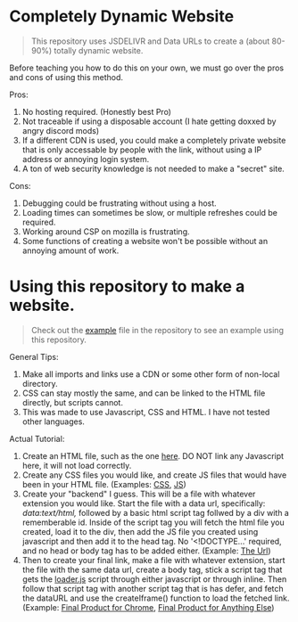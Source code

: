 # Completely Dynamic Website

> This repository uses JSDELIVR and Data URLs to create a (about 80-90%) totally dynamic website. 

Before teaching you how to do this on your own, we must go over the pros and cons of using this method.

Pros:
1. No hosting required. (Honestly best Pro)
2. Not traceable if using a disposable account (I hate getting doxxed by angry discord mods)
3. If a different CDN is used, you could make a completely private website that is only accessable by people with the link, without using a IP address or annoying login system.
4. A ton of web security knowledge is not needed to make a "secret" site.

Cons:
1. Debugging could be frustrating without using a host.
2. Loading times can sometimes be slow, or multiple refreshes could be required.
3. Working around CSP on mozilla is frustrating.
4. Some functions of creating a website won't be possible without an annoying amount of work.

# Using this repository to make a website.
> Check out the [example](example/) file in the repository to see an example using this repository.

General Tips:
1. Make all imports and links use a CDN or some other form of non-local directory.
2. CSS can stay mostly the same, and can be linked to the HTML file directly, but scripts cannot.
3. This was made to use Javascript, CSS and HTML. I have not tested other languages.

Actual Tutorial:
1. Create an HTML file, such as the one [here](example/main.html). DO NOT link any Javascript here, it will not load correctly.
2. Create any CSS files you would like, and create JS files that would have been in your HTML file. (Examples: [CSS](example/main.css), [JS](example/main.js))
3. Create your "backend" I guess. This will be a file with whatever extension you would like. Start the file with a data url, specifically: *data:text/html,* followed by a basic html script tag follwed by a div with a rememberable id. Inside of the script tag you will fetch the html file you created, load it to the div, then add the JS file you created using javascript and then add it to the head tag. No '<!DOCTYPE...' required, and no head or body tag has to be added either. (Example: [The Url](example/dataURL.html))
4. Then to create your final link, make a file with whatever extension, start the file with the same data url, create a body tag, stick a script tag that gets the [loader.js](loader.js) script through either javascript or through inline. Then follow that script tag with another script tag that is has defer, and fetch the dataURL and use the createIframe() function to load the fetched link. (Example: [Final Product for Chrome](example/finalProduct/exampleLinkChrome.html), [Final Product for Anything Else](example/finalProduct/exampleLinkUniversal.html))
